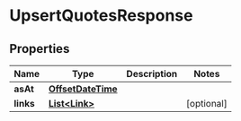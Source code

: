 
# UpsertQuotesResponse

## Properties
Name | Type | Description | Notes
------------ | ------------- | ------------- | -------------
**asAt** | [**OffsetDateTime**](OffsetDateTime.md) |  | 
**links** | [**List&lt;Link&gt;**](Link.md) |  |  [optional]



